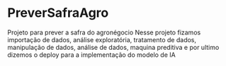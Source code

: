 # PreverSafraAgro
Projeto para prever a safra do agronégocio  Nesse projeto fizamos importação de dados, análise exploratória, tratamento de dados, manipulação de dados, análise de dados, maquina preditiva e por ultimo dizemos o deploy para a implementação do modelo de IA
